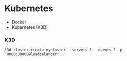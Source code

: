 # Kubernetes

- Docker
- Kubernetes (K3D)

### K3D

```
k3d cluster create mycluster --servers 1 --agents 2 -p  "8080:30000@loadbalancer"
```
